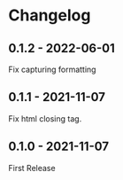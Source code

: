 # Changelog

## 0.1.2 - 2022-06-01

Fix capturing formatting

## 0.1.1 - 2021-11-07

Fix html closing tag.

## 0.1.0 - 2021-11-07

First Release

